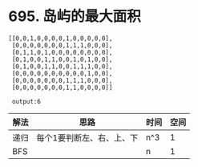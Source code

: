 # 695. 岛屿的最大面积 

```
[[0,0,1,0,0,0,0,1,0,0,0,0,0],
 [0,0,0,0,0,0,0,1,1,1,0,0,0],
 [0,1,1,0,1,0,0,0,0,0,0,0,0],
 [0,1,0,0,1,1,0,0,1,0,1,0,0],
 [0,1,0,0,1,1,0,0,1,1,1,0,0],
 [0,0,0,0,0,0,0,0,0,0,1,0,0],
 [0,0,0,0,0,0,0,1,1,1,0,0,0],
 [0,0,0,0,0,0,0,1,1,0,0,0,0]]
 
 output:6
```

| 解法 | 思路                      | 时间 | 空间 |
| ---- | ------------------------- | ---- | ---- |
| 递归 | 每个1要判断左、右、上、下 | n^3 | 1    |
| BFS |  | n    | 1    |

